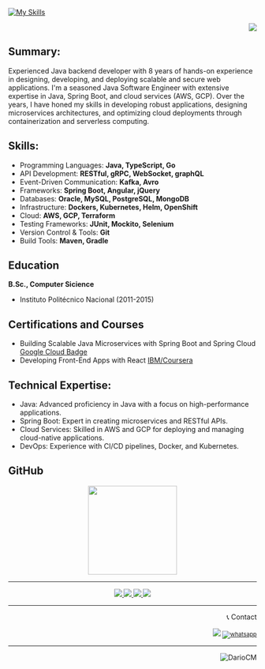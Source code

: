 [![My Skills](https://skillicons.dev/icons?i=go,java,spring,kafka,docker,kubernetes,gradle,gcp,aws&theme=dark)](https://skillicons.dev)

<p align="right">
  <a href="Resume-Carlos-Dario-Castaneda-Mendoza.pdf" target="_blank" rel="noopener noreferrer">
    <img src="https://img.shields.io/badge/Click%20to%20Download%20Resume-0FE6FA">
  </a>
</p>

## Summary:
Experienced Java backend developer with 8 years of hands-on experience in designing, developing, and deploying scalable and secure web applications. I'm a seasoned Java Software Engineer with extensive expertise in Java, Spring Boot, and cloud services (AWS, GCP). Over the years, I have honed my skills in developing robust applications, designing microservices architectures, and optimizing cloud deployments through containerization and serverless computing.

## Skills:
- Programming Languages: **Java, TypeScript, Go**
- API Development: **RESTful, gRPC, WebSocket, graphQL**
- Event-Driven Communication: **Kafka, Avro**
- Frameworks: **Spring Boot, Angular, jQuery**
- Databases: **Oracle, MySQL, PostgreSQL, MongoDB**
- Infrastructure: **Dockers, Kubernetes, Helm, OpenShift**
- Cloud: **AWS, GCP, Terraform**
- Testing Frameworks: **JUnit, Mockito, Selenium**
- Version Control & Tools: **Git**
- Build Tools: **Maven, Gradle**

## Education			        		
**B.Sc., Computer Sicience**
- Instituto Politécnico Nacional (2011-2015)

## Certifications and Courses 
- Building Scalable Java Microservices with Spring Boot and Spring Cloud
  [Google Cloud Badge](https://www.cloudskillsboost.google/public_profiles/9f9df24e-f0e3-44ca-ba00-58a21c93a8b2/badges/9832641)
- Developing Front-End Apps with React
  [IBM/Coursera](https://www.coursera.org/account/accomplishments/verify/T4VQNR4ECOVK?utm_product=course)

## Technical Expertise:
- Java: Advanced proficiency in Java with a focus on high-performance applications.
- Spring Boot: Expert in creating microservices and RESTful APIs.
- Cloud Services: Skilled in AWS and GCP for deploying and managing cloud-native applications.
- DevOps: Experience with CI/CD pipelines, Docker, and Kubernetes.

## GitHub
<p align="center">  
  <a href="https://github.com/DarioCM" target="_blank" rel="noopener noreferrer">  
    <img height="180em" src="https://github-readme-stats-eight-theta.vercel.app/api/top-langs/?username=DarioCM&layout=compact&langs_count=8&theme=nord"/>
  </a>
</p>




<hr>
<div class="footer border-top border-gray-light mt-5 pt-3 text-right text-gray" id="badges" align="center">  
  <small>
    <a href="https://www.linkedin.com/in/carlos-dario-castaneda-mendoza/" target="_blank" rel="noopener noreferrer">
      <img src="https://img.shields.io/badge/Linkedin-0077B5?style=for-the-badge&logo=Linkedin&logoColor=ffffff">
    </a>
    <a href="https://www.hackerrank.com/profile/dario20049" target="_blank" rel="noopener noreferrer">
      <img src="https://img.shields.io/badge/HackerRank-2EC866?style=for-the-badge&logo=HackerRank&logoColor=ffffff">
    </a>
    <a href="https://medium.com/@dario_85947" target="_blank" rel="noopener noreferrer">
      <img src="https://img.shields.io/badge/Medium-000000?style=for-the-badge&logo=Medium">
    </a>
    <a href="https://leetcode.com/u/DarioCM/" target="_blank" rel="noopener noreferrer">
      <img src="https://img.shields.io/badge/LeetCode-000000?style=for-the-badge&logo=LeetCode&logoColor=#d16c06">
    </a>    
    
  <!-- 
  <a href="https://wa.me/525585324557" title="Whatsapp" target="_blank" rel="noopener noreferrer">
    <img alt="whatsapp"  src="https://img.shields.io/badge/WhatsApp-25D366?style=for-the-badge&logo=whatsapp&logoColor=white" />
  </a>
  -->
  </small>
</div>



<hr>
<div class="footer border-top border-gray-light mt-5 pt-3 text-right text-gray" id="contact" align="right">  
<p>📞 Contact</p>
<small>
<a href="mailto:dario20049@gmail.com"> <img src="https://img.shields.io/badge/Gmail-D44638?style=for-the-badge&logo=gmail&logoColor=ffffff"></a>
<a href="https://wa.me/525585324557" title="Whatsapp" target="_blank" rel="noopener noreferrer"> <img alt="whatsapp" src="https://img.shields.io/badge/WhatsApp-25D366?style=for-the-badge&logo=whatsapp&logoColor=white" /></a>
</small>
</div>

 <hr>
  <p align="right"> <img src="https://komarev.com/ghpvc/?username=DarioCM&label=Profile%20views&color=0e75b6&style=flat" alt="DarioCM" /> </p>
